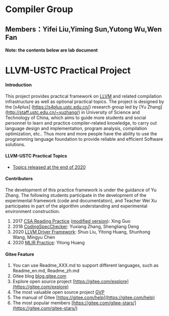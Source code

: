 # Compiler Group

## Members：Yifei Liu,Yiming Sun,Yutong Wu,Wen Fan

#### Note: the contents below are lab document

# LLVM-USTC Practical Project

#### Introduction
This project provides practical framework on [LLVM](https://llvm.org/) and related compilation infrastructure as well as optional practical topics. The project is designed by the [s4plus] (https://s4plus.ustc.edu.cn/) research group led by  [Yu Zhang] (http://staff.ustc.edu.cn/~yuzhang/) in University of Science and Technology of China, which aims to guide more students and social personnel to learn and practice compiler-related knowledge, to carry out language design and implementation, program analysis, compilation optimization, etc.. Thus more and more people have the ability to use the programming language foundation to provide reliable and efficient Software solutions.

#### LLVM-USTC Practical Topics
- [Topics released at the end of 2020](log/202012.md)

#### Contributors

The development of this practice framework is under the  guidance of Yu Zhang. The following students participate in the development of the experimental framework (code and documentation), and Teacher Wei Xu participates in part of the algorithm understanding and experimental environment construction.

1.  2017 [CSA Reading Practice](https://clarazhang.gitbooks.io/compiler-f2017/content/csa.html) ([modified version](my-llvm-driver/docs/ClangStaticAnalyzer.md)): Xing Guo
2. 2018  [CodingSpecChecker](https://gitee.com/s4plus/coding-spec-checker): Yuxiang Zhang, Shengliang Deng
3. 2020 [LLVM Driver Framework](./my-llvm-driver): Shuo Liu, Yitong Huang, Shunhong Wang, Mingyu Chen
4. 2020 [MLIR Practice](./mlir-toy.md): Yitong Huang

#### Gitee Feature

1.  You can use Readme\_XXX.md to support different languages, such as Readme\_en.md, Readme\_zh.md
2.  Gitee blog [blog.gitee.com](https://blog.gitee.com)
3.  Explore open source project [https://gitee.com/explore](https://gitee.com/explore)
4.  The most valuable open source project [GVP](https://gitee.com/gvp)
5.  The manual of Gitee [https://gitee.com/help](https://gitee.com/help)
6.  The most popular members  [https://gitee.com/gitee-stars/](https://gitee.com/gitee-stars/)
